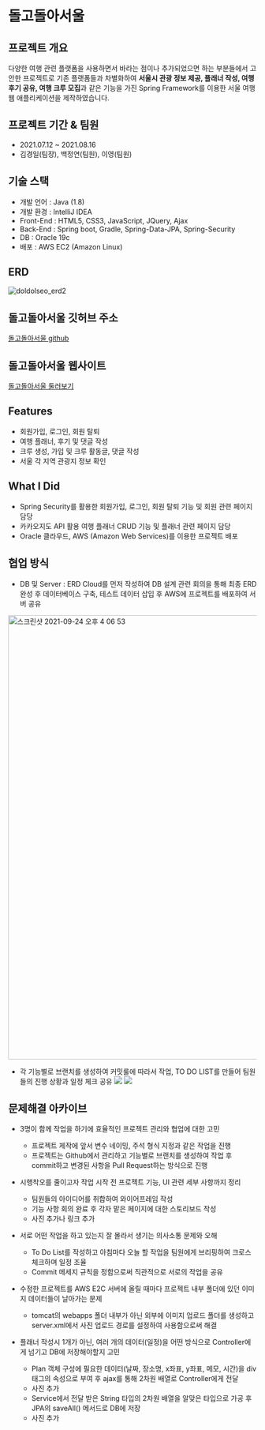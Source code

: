 # 돌고돌아서울

## 프로젝트 개요
다양한 여행 관련 플랫폼을 사용하면서 바라는 점이나 추가되었으면 하는 부분들에서 고안한 프로젝트로 기존 플랫폼들과 차별화하여 **서울시 관광 정보 제공, 플래너 작성, 여행 후기 공유, 여행 크루 모집**과 같은 기능을 가진 Spring Framework를 이용한 서울 여행 웹 애플리케이션을 제작하였습니다. 

## 프로젝트 기간 & 팀원
- 2021.07.12 ~ 2021.08.16
- 김경일(팀장), 백정연(팀원), 이영(팀원)

## 기술 스택
- 개발 언어 : Java (1.8)
- 개발 환경 : IntelliJ IDEA
- Front-End : HTML5, CSS3, JavaScript, JQuery, Ajax
- Back-End : Spring boot, Gradle, Spring-Data-JPA, Spring-Security
- DB : Oracle 19c
- 배포 : AWS EC2 (Amazon Linux)

## ERD
![doldolseo_erd2](https://user-images.githubusercontent.com/77538818/133370496-71dbe3f5-4e21-40a7-a100-e2b0b16a76e7.png)

## 돌고돌아서울 깃허브 주소
[돌고돌아서울 github](https://github.com/kki7823/doldolseo)

## 돌고돌아서울 웹사이트
[돌고돌아서울 둘러보기](http://52.78.185.163:8080/doldolseo/main)

## Features
- 회원가입, 로그인, 회원 탈퇴
- 여행 플래너, 후기 및 댓글 작성
- 크루 생성, 가입 및 크루 활동글, 댓글 작성
- 서울 각 지역 관광지 정보 확인


## What I Did
- Spring Security를 활용한 회원가입, 로그인, 회원 탈퇴 기능 및 회원 관련 페이지 담당
- 카카오지도 API 활용 여행 플래너 CRUD 기능 및 플래너 관련 페이지 담당
- Oracle 클라우드, AWS (Amazon Web Services)를 이용한 프로젝트 배포 

## 협업 방식
- DB 및 Server : ERD Cloud를 먼저 작성하여 DB 설계 관련 회의을 통해 최종 ERD 완성 후 데이터베이스 구축, 테스트 데이터 삽입 후 AWS에 프로젝트를 배포하여 서버 공유

<img width="900" alt="스크린샷 2021-09-24 오후 4 06 53" src="https://user-images.githubusercontent.com/77538818/134632776-04f24149-9465-4987-a406-36488967e07a.png">


- 각 기능별로 브랜치를 생성하여 커밋룰에 따라서 작업, TO DO LIST를 만들어 팀원들의 진행 상황과 일정 체크 공유
![](https://user-images.githubusercontent.com/77538818/134633058-19429a65-7f85-4773-bf38-b8029bf9e532.png)
![](https://user-images.githubusercontent.com/77538818/134633235-756b79db-df26-438e-9658-5155c9c233d4.png)



## 문제해결 아카이브

 + 3명이 함께 작업을 하기에 효율적인 프로젝트 관리와 협업에 대한 고민
	 - 프로젝트 제작에 앞서 변수 네이밍, 주석 형식 지정과 같은 작업을 진행
	 - 프로젝트는 Github에서 관리하고 기능별로 브랜치를 생성하여 작업 후 commit하고 변경된 사항을 Pull Request하는 방식으로 진행

+ 시행착오를 줄이고자 작업 시작 전 프로젝트 기능, UI 관련 세부 사항까지 정리
	- 팀원들의 아이디어를 취합하여 와이어프레임 작성
	- 기능 사항 회의 완료 후 각자 맡은 페이지에 대한 스토리보드 작성 
	- 사진 추가나 링크 추가
	 
+ 서로 어떤 작업을 하고 있는지 잘 몰라서 생기는 의사소통 문제와 오해
	- To Do List를 작성하고 아침마다 오늘 할 작업을 팀원에게 브리핑하여 크로스체크하며 일정 조율
	- Commit 메세지 규칙을 정함으로써 직관적으로 서로의 작업을 공유 

+ 수정한 프로젝트를 AWS E2C 서버에 올릴 때마다 프로젝트 내부 폴더에 있던 이미지 데이터들이 날아가는 문제
	- tomcat의 webapps 폴더 내부가 아닌 외부에 이미지 업로드 폴더를 생성하고 server.xml에서 사진 업로드 경로를 설정하여 사용함으로써 해결  

+ 플래너 작성시 1개가 아닌, 여러 개의 데이터(일정)을 어떤 방식으로 Controller에게 넘기고 DB에 저장해야할지 고민
	- Plan 객체 구성에 필요한 데이터(날짜, 장소명, x좌표, y좌표, 메모, 시간)을 div 태그의 속성으로 부여 후 ajax를 통해 2차원 배열로 Controller에게 전달
	- 사진 추가
	- Service에서 전달 받은 String 타입의 2차원 배열을 알맞은 타입으로 가공 후 JPA의 saveAll() 메서드로 DB에 저장
	- 사진 추가 

